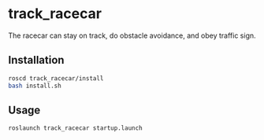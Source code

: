 # track_racecar
The racecar can stay on track, do obstacle avoidance, and obey traffic sign.

## Installation
```bash
roscd track_racecar/install
bash install.sh
```

## Usage
```bash
roslaunch track_racecar startup.launch
```